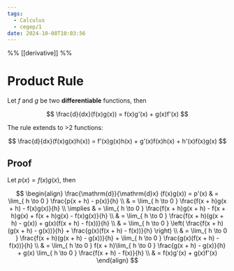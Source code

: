 ```yaml
---
tags:
  - Calculus
  - cegep/1
date: 2024-10-08T10:03:56
---
```


%% [[derivative]] %%

# Product Rule

Let $f$ and $g$ be two **differentiable** functions, then

$$
\frac{d}{dx}(f(x)g(x)) = f(x)g'(x) + g(x)f'(x)
$$

The rule extends to >2 functions:

$$
\frac{d}{dx}(f(x)g(x)h(x)) = f'(x)g(x)h(x) + g'(x)f(x)h(x) + h'(x)f(x)g(x)
$$

## Proof

Let $p(x) = f(x)g(x)$, then

$$
\begin{align}
\frac{\mathrm{d}}{\mathrm{d}x} (f(x)g(x)) = p'(x) & = \lim_{ h \to 0 } \frac{p(x + h) - p(x)}{h} \\
 & = \lim_{ h \to 0 } \frac{f(x + h)g(x + h) - f(x)g(x)}{h} \\
\implies & = \lim_{ h \to 0 } \frac{f(x + h)g(x + h) - f(x + h)g(x) + f(x + h)g(x) - f(x)g(x)}{h} \\
 & = \lim_{ h \to 0 } \frac{f(x + h)(g(x + h) - g(x)) + g(x)(f(x + h) - f(x))}{h} \\
 & = \lim_{ h \to 0 } \left( \frac{f(x + h)(g(x + h) - g(x))}{h} + \frac{g(x)(f(x + h) - f(x))}{h} \right) \\
 & = \lim_{ h \to 0 } \frac{f(x + h)(g(x + h) - g(x))}{h} + \lim_{ h \to 0 } \frac{g(x)(f(x + h) - f(x))}{h} \\
 & = \lim_{ h \to 0 } f(x + h)\lim_{ h \to 0 } \frac{g(x + h) - g(x)}{h} + g(x) \lim_{ h \to 0 } \frac{f(x + h) - f(x)}{h} \\
 & = f(x)g'(x) + g(x)f'(x)
\end{align}
$$
